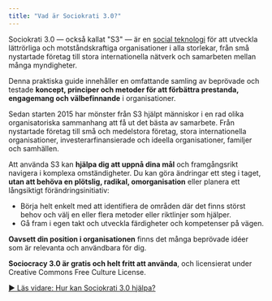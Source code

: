 ```yaml
---
title: "Vad är Sociokrati 3.0?"
---
```



Sociokrati 3.0 — också kallat "S3" — är en <a href="#" class="tooltip" title="Social teknologi: Social teknologi är varje process, teknik, metod, skicklighet eller annat tillvägagångssätt som människor kan använda för att påverka sociala system – organisationer, samhällen, samhällen etc. — för att stödja uppnåendet av gemensamma mål och vägleda meningsfullt samspel och utbyte.">social teknologi</a> för att utveckla lättrörliga och motståndskraftiga organisationer i alla storlekar, från små nystartade företag till stora internationella nätverk och samarbeten mellan många myndigheter.

Denna praktiska guide innehåller en omfattande samling av beprövade och testade **koncept, principer och metoder för att förbättra prestanda, engagemang och välbefinnande** i organisationer.

Sedan starten 2015 har mönster från S3 hjälpt människor i en rad olika organisatoriska sammanhang att få ut det bästa av samarbete. Från nystartade företag till små och medelstora företag, stora internationella organisationer, investerarfinansierade och ideella organisationer, familjer och samhällen.

Att använda S3 kan **hjälpa dig att uppnå dina mål** och framgångsrikt navigera i komplexa omständigheter. Du kan göra ändringar ett steg i taget, **utan att behöva en plötslig, radikal, omorganisation** eller planera ett långsiktigt förändringsinitiativ:

-   Börja helt enkelt med att identifiera de områden där det finns störst behov och välj en eller flera metoder eller riktlinjer som hjälper.
-   Gå fram i egen takt och utveckla färdigheter och kompetenser på vägen.

**Oavsett din position i organisationen** finns det många beprövade idéer som är relevanta och användbara för dig.

**Sociocracy 3.0 är gratis och helt fritt att använda**, och licensierat under Creative Commons Free Culture License.


<div class="bottom-nav">
<a href="how-does-s3-help.html" title="Läs vidare: Hur kan Sociokrati 3.0 hjälpa?">▶ Läs vidare: Hur kan Sociokrati 3.0 hjälpa?</a>
</div>


<script type="text/javascript">
Mousetrap.bind('g n', function() {
    window.location.href = 'how-does-s3-help.html';
    return false;
});
</script>

